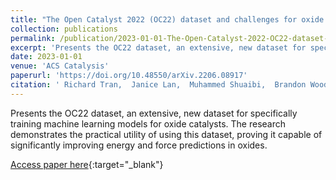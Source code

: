 ```yaml
---
title: "The Open Catalyst 2022 (OC22) dataset and challenges for oxide electrocatalysts"
collection: publications
permalink: /publication/2023-01-01-The-Open-Catalyst-2022-OC22-dataset-and-challenges-for-oxide-electrocatalysts
excerpt: 'Presents the OC22 dataset, an extensive, new dataset for specifically training machine learning models for oxide catalysts. The research demonstrates the practical utility of using this dataset, proving it capable of significantly improving energy and force predictions in oxides.'
date: 2023-01-01
venue: 'ACS Catalysis'
paperurl: 'https://doi.org/10.48550/arXiv.2206.08917'
citation: ' Richard Tran,  Janice Lan,  Muhammed Shuaibi,  Brandon Wood,  Siddharth Goyal,  Abhishek Das,  Javier Heras-Domingo,  Adeesh Kolluru,  Ammar Rizvi,  Nima Shoghi,  others, &quot;The Open Catalyst 2022 (OC22) dataset and challenges for oxide electrocatalysts.&quot; ACS Catalysis, 2023.'
---
```

Presents the OC22 dataset, an extensive, new dataset for specifically training machine learning models for oxide catalysts. The research demonstrates the practical utility of using this dataset, proving it capable of significantly improving energy and force predictions in oxides.

[Access paper here](https://doi.org/10.48550/arXiv.2206.08917){:target="_blank"}
